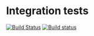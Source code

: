 # Integration tests

[![Build Status](https://travis-ci.org/davidanthoff/QueryverseTests.svg?branch=master)](https://travis-ci.org/davidanthoff/QueryverseTests)
[![Build status](https://ci.appveyor.com/api/projects/status/ngu99qnsaj3tpgta/branch/master?svg=true)](https://ci.appveyor.com/project/davidanthoff/dataversetests/branch/master)